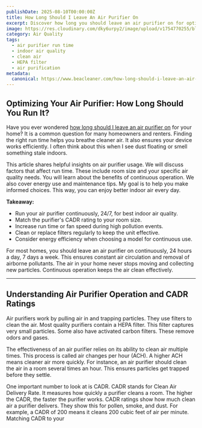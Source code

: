 ```yaml
---
publishDate: 2025-08-10T00:00:00Z
title: How Long Should I Leave An Air Purifier On
excerpt: Discover how long you should leave an air purifier on for optimal indoor air quality. Learn about factors like room size, pollution, and usage tips.
image: https://res.cloudinary.com/dky6urpy2/image/upload/v1754770255/blog_image_1754770254_pgzk0e.webp
category: Air Quality
tags:
  - air purifier run time
  - indoor air quality
  - clean air
  - HEPA filter
  - air purification
metadata:
  canonical: https://www.beacleaner.com/how-long-should-i-leave-an-air-purifier-on
---
```


## Optimizing Your Air Purifier: How Long Should You Run It?

Have you ever wondered [how long should I leave an air purifier on](https://beacleaner.com/how-long-should-i-leave-air-purifier-on) for your home? It is a common question for many homeowners and renters. Finding the right run time helps you breathe cleaner air. It also ensures your device works efficiently. I often think about this when I see dust floating or smell something stale indoors.

This article shares helpful insights on air purifier usage. We will discuss factors that affect run time. These include room size and your specific air quality needs. You will learn about the benefits of continuous operation. We also cover energy use and maintenance tips. My goal is to help you make informed choices. This way, you can enjoy better indoor air every day.

**Takeaway:**

*   Run your air purifier continuously, 24/7, for best indoor air quality.
*   Match the purifier's CADR rating to your room size.
*   Increase run time or fan speed during high pollution events.
*   Clean or replace filters regularly to keep the unit effective.
*   Consider energy efficiency when choosing a model for continuous use.

For most homes, you should leave an air purifier on continuously, 24 hours a day, 7 days a week. This ensures constant air circulation and removal of airborne pollutants. The air in your home never stops moving and collecting new particles. Continuous operation keeps the air clean effectively.

---

## Understanding Air Purifier Operation and CADR Ratings

Air purifiers work by pulling air in and trapping particles. They use filters to clean the air. Most quality purifiers contain a HEPA filter. This filter captures very small particles. Some also have activated carbon filters. These remove odors and gases.

The effectiveness of an air purifier relies on its ability to clean air multiple times. This process is called air changes per hour (ACH). A higher ACH means cleaner air more quickly. For instance, an air purifier should clean the air in a room several times an hour. This ensures particles get trapped before they settle.

One important number to look at is CADR. CADR stands for Clean Air Delivery Rate. It measures how quickly a purifier cleans a room. The higher the CADR, the faster the purifier works. CADR ratings show how much clean air a purifier delivers. They show this for pollen, smoke, and dust. For example, a CADR of 200 means it cleans 200 cubic feet of air per minute. Matching CADR to your